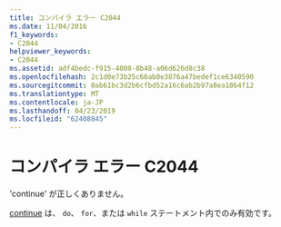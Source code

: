 ```yaml
---
title: コンパイラ エラー C2044
ms.date: 11/04/2016
f1_keywords:
- C2044
helpviewer_keywords:
- C2044
ms.assetid: adf4bedc-f915-4008-8b48-a06d626d8c38
ms.openlocfilehash: 2c1d0e73b25c66ab0e3876a47bedef1ce6340590
ms.sourcegitcommit: 0ab61bc3d2b6cfbd52a16c6ab2b97a8ea1864f12
ms.translationtype: MT
ms.contentlocale: ja-JP
ms.lasthandoff: 04/23/2019
ms.locfileid: "62408845"
---
```

# <a name="compiler-error-c2044"></a>コンパイラ エラー C2044

'continue' が正しくありません。

[continue](../../cpp/continue-statement-cpp.md) は、 `do`、 `for`、または `while` ステートメント内でのみ有効です。